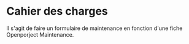 Cahier des charges
==================

Il s'agit de faire un formulaire de maintenance en fonction d'une fiche Openporject Maintenance.



